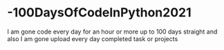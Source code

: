 # -100DaysOfCodeInPython2021
I am gone code every day for an hour or more up to 100 days straight and also I am gone upload every day completed task or projects

